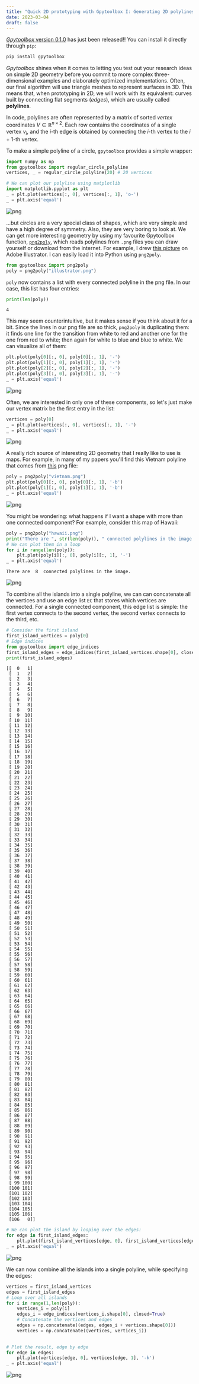 ```yaml
---
title: "Quick 2D prototyping with Gpytoolbox I: Generating 2D polylines "
date: 2023-03-04
draft: false
---
```


[*Gpytoolbox* version 0.1.0](https://gpytoolbox.org/0.1.0/) has just been released!! You can install it directly through `pip`:

```bash
pip install gpytoolbox
```

*Gpytoolbox* shines when it comes to letting you test out your research ideas on simple 2D geometry before you commit to more complex three-dimensional examples and elaborately optimized implementations. Often, our final algorithm will use triangle meshes to represent surfaces in 3D. This means that, when prototyping in 2D, we will work with its equivalent: curves built by connecting flat segments (*edges*), which are usually called **polylines**. 
 
In code, polylines are often represented by a matrix of sorted *vertex* coordinates $V\in\mathbb{R}^{n\times 2}$. Each row contains the coordinates of a single vertex $v_i$, and the $i$-th edge is obtained by connecting the $i$-th vertex to the $i+1$-th vertex.

To make a simple polyline of a circle, `gpytoolbox` provides a simple wrapper:


```python
import numpy as np
from gpytoolbox import regular_circle_polyline
vertices, _ = regular_circle_polyline(20) # 20 vertices
```


```python
# We can plot our polyline using matplotlib
import matplotlib.pyplot as plt
_ = plt.plot(vertices[:, 0], vertices[:, 1], 'o-')
_ = plt.axis('equal')
```


    
![png](/images/gpytoolbox-tutorial/tutorial-2d-prototyping_4_0.png)
    


...but circles are a very special class of shapes, which are very simple and have a high degree of symmetry. Also, they are very boring to look at. We can get more interesting geometry by using my favourite Gpytoolbox function, [`png2poly`](https://gpytoolbox.org/0.1.0/png2poly/), which reads polylines from `.png` files you can draw yourself or download from the internet. For example, I drew [this picture](https://github.com/sgsellan/gpytoolbox/blob/main/test/unit_tests_data/illustrator.png) on Adobe Illustrator. I can easily load it into Python using `png2poly`.


```python
from gpytoolbox import png2poly
poly = png2poly("illustrator.png")
```

`poly` now contains a list with every connected polyline in the png file. In our case, this list has four entries:


```python
print(len(poly))
```

    4


This may seem counterintuitive, but it makes sense if you think about it for a bit. Since the lines in our png file are so thick, `png2poly` is duplicating them: it finds one line for the transition from white to red and another one for the one from red to white; then again for white to blue and blue to white. We can visualize all of them:


```python
plt.plot(poly[0][:, 0], poly[0][:, 1], '-')
plt.plot(poly[1][:, 0], poly[1][:, 1], '-')
plt.plot(poly[2][:, 0], poly[2][:, 1], '-')
plt.plot(poly[3][:, 0], poly[3][:, 1], '-')
_ = plt.axis('equal')
```


    
![png](/images/gpytoolbox-tutorial/tutorial-2d-prototyping_10_0.png)
    


Often, we are interested in only one of these components, so let's just make our vertex matrix be the first entry in the list:


```python
vertices = poly[0]
_ = plt.plot(vertices[:, 0], vertices[:, 1], '-')
_ = plt.axis('equal')
```


    
![png](/images/gpytoolbox-tutorial/tutorial-2d-prototyping_12_0.png)
    


A really rich source of interesting 2D geometry that I really like to use is maps. For example, in many of my papers you'll find this Vietnam polyline that comes from [this](https://github.com/sgsellan/gpytoolbox/blob/main/test/unit_tests_data/vietnam.png) png file:


```python
poly = png2poly("vietnam.png")
plt.plot(poly[0][:, 0], poly[0][:, 1], '-b')
plt.plot(poly[1][:, 0], poly[1][:, 1], '-b')
_ = plt.axis('equal')
```


    
![png](/images/gpytoolbox-tutorial/tutorial-2d-prototyping_14_0.png)
    


You might be wondering: what happens if I want a shape with more than one connected component? For example, consider this map of Hawaii:


```python
poly = png2poly("hawaii.png")
print("There are ", str(len(poly)), " connected polylines in the image.")
# We can plot them in a loop
for i in range(len(poly)):
    plt.plot(poly[i][:, 0], poly[i][:, 1], '-')
_ = plt.axis('equal')
```

    There are  8  connected polylines in the image.



    
![png](/images/gpytoolbox-tutorial/tutorial-2d-prototyping_16_1.png)
    


To combine all the islands into a single polyline, we can can concatenate all the vertices and use an edge list `EC` that stores which vertices are connected. For a single connected component, this edge list is simple: the first vertex connects to the second vertex, the second vertex connects to the third, etc. 


```python
# Consider the first island
first_island_vertices = poly[0]
# Edge indices
from gpytoolbox import edge_indices
first_island_edges = edge_indices(first_island_vertices.shape[0], closed=True) # The 'closed' argument tells the function to connect the last vertex to the first one
print(first_island_edges)
```

    [[  0   1]
     [  1   2]
     [  2   3]
     [  3   4]
     [  4   5]
     [  5   6]
     [  6   7]
     [  7   8]
     [  8   9]
     [  9  10]
     [ 10  11]
     [ 11  12]
     [ 12  13]
     [ 13  14]
     [ 14  15]
     [ 15  16]
     [ 16  17]
     [ 17  18]
     [ 18  19]
     [ 19  20]
     [ 20  21]
     [ 21  22]
     [ 22  23]
     [ 23  24]
     [ 24  25]
     [ 25  26]
     [ 26  27]
     [ 27  28]
     [ 28  29]
     [ 29  30]
     [ 30  31]
     [ 31  32]
     [ 32  33]
     [ 33  34]
     [ 34  35]
     [ 35  36]
     [ 36  37]
     [ 37  38]
     [ 38  39]
     [ 39  40]
     [ 40  41]
     [ 41  42]
     [ 42  43]
     [ 43  44]
     [ 44  45]
     [ 45  46]
     [ 46  47]
     [ 47  48]
     [ 48  49]
     [ 49  50]
     [ 50  51]
     [ 51  52]
     [ 52  53]
     [ 53  54]
     [ 54  55]
     [ 55  56]
     [ 56  57]
     [ 57  58]
     [ 58  59]
     [ 59  60]
     [ 60  61]
     [ 61  62]
     [ 62  63]
     [ 63  64]
     [ 64  65]
     [ 65  66]
     [ 66  67]
     [ 67  68]
     [ 68  69]
     [ 69  70]
     [ 70  71]
     [ 71  72]
     [ 72  73]
     [ 73  74]
     [ 74  75]
     [ 75  76]
     [ 76  77]
     [ 77  78]
     [ 78  79]
     [ 79  80]
     [ 80  81]
     [ 81  82]
     [ 82  83]
     [ 83  84]
     [ 84  85]
     [ 85  86]
     [ 86  87]
     [ 87  88]
     [ 88  89]
     [ 89  90]
     [ 90  91]
     [ 91  92]
     [ 92  93]
     [ 93  94]
     [ 94  95]
     [ 95  96]
     [ 96  97]
     [ 97  98]
     [ 98  99]
     [ 99 100]
     [100 101]
     [101 102]
     [102 103]
     [103 104]
     [104 105]
     [105 106]
     [106   0]]



```python
# We can plot the island by looping over the edges:
for edge in first_island_edges:
    plt.plot(first_island_vertices[edge, 0], first_island_vertices[edge, 1], '-k')
_ = plt.axis('equal')
```


    
![png](/images/gpytoolbox-tutorial/tutorial-2d-prototyping_19_0.png)
    


We can now combine all the islands into a single polyline, while specifying the edges:


```python
vertices = first_island_vertices
edges = first_island_edges
# Loop over all islands
for i in range(1,len(poly)):
    vertices_i = poly[i]
    edges_i = edge_indices(vertices_i.shape[0], closed=True)
    # Concatenate the vertices and edges
    edges = np.concatenate((edges, edges_i + vertices.shape[0]))
    vertices = np.concatenate((vertices, vertices_i))
    
```


```python
# Plot the result, edge by edge
for edge in edges:
    plt.plot(vertices[edge, 0], vertices[edge, 1], '-k')
_ = plt.axis('equal')
```


    
![png](/images/gpytoolbox-tutorial/tutorial-2d-prototyping_22_0.png)
    
